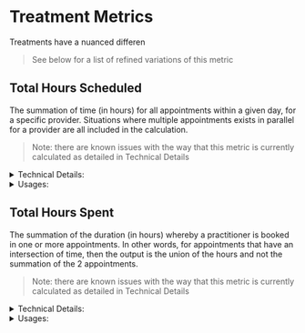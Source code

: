 # Treatment Metrics

Treatments have a nuanced differen

> See below for a list of refined variations of this metric

## Total Hours Scheduled
The summation of time (in hours) for all appointments within a given day, for a specific provider. Situations where multiple appointments exists
in parallel for a provider are all included in the calculation.

> Note: there are known issues with the way that this metric is currently calculated as detailed in Technical Details

<details>
<summary>Technical Details:</summary>

* Practitioners
    * isActive must be true
        * » note that old calculations are not removed; so inactive providers will have an out-dated value until they are active again
    * deletedAt must be null
        * » note that old calculations are not removed; so deleted providers will have an out-dated value until they are active again
* Appointments
    * uses estimatedRevenue
    * deletedAt must be null
    * isMissed must be false
    * isCancelled is false
    * isDeleted must be false
    * isPending must be false
    * duration - calculation using:
        * startDate
        * endDate
          Output to:
* PractitionerScheduledHours
    * totalTimeScheduled
</details>

<details>
  <summary>Usages:</summary>

### Dashboard
### Reporting
</details>

## Total Hours Spent
The summation of the duration (in hours) whereby a practitioner is booked in one or more appointments. In other words, for appointments
that have an intersection of time, then the output is the union of the hours and not the summation of the 2 appointments.

> Note: there are known issues with the way that this metric is currently calculated as detailed in Technical Details

<details>
<summary>Technical Details:</summary>

* Practitioners
    * isActive must be true
        * » note that old calculations are not removed; so inactive providers will have an out-dated value until they are active again
    * deletedAt must be null
        * » note that old calculations are not removed; so deleted providers will have an out-dated value until they are active again
* Appointments
    * uses estimatedRevenue
    * deletedAt must be null
    * isMissed must be false
    * isCancelled is false
    * isDeleted must be false
    * isPending must be false
    * duration - calculation using:
        * startDate
        * endDate
        * » known bug: if Appt-A is from 9:00 - 11:00 and Appt-B is completely inclusive at 10:00 - 10:30; Expected Output: 2 hours; Actual output: 1.5 hours
          Output to:
* PractitionerScheduledHours
    * totalTimeSpent
</details>

<details>
  <summary>Usages:</summary>

### Dashboard
### Reporting
* Practice Performance
    * Hourly Production (DDS)
    * Hourly Production (Hyg)
* Provider Performance
    * Hourly Production
* Provider Performance - Aggregated
    * Hourly Production
</details>


